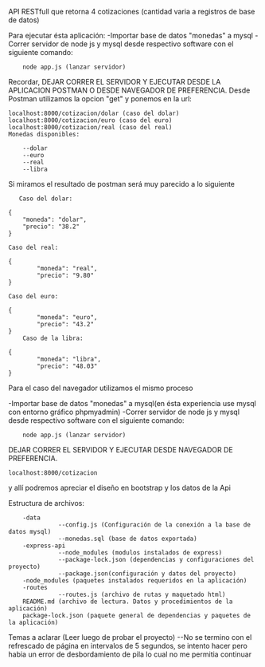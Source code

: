 API RESTfull que retorna 4 cotizaciones (cantidad varia a registros de base de datos)

Para ejecutar ésta aplicación:
    -Importar base de datos "monedas" a mysql
    -Correr servidor de node js y mysql desde respectivo software con el siguiente comando:
    
        node app.js (lanzar servidor)
        
Recordar, DEJAR CORRER EL SERVIDOR Y EJECUTAR DESDE LA APLICACION POSTMAN O DESDE NAVEGADOR DE PREFERENCIA.
Desde Postman utilizamos la opcion "get" y ponemos en la url:

    localhost:8000/cotizacion/dolar (caso del dolar)
    localhost:8000/cotizacion/euro (caso del euro)
    localhost:8000/cotizacion/real (caso del real)
    Monedas disponibles:
    
        --dolar
        --euro
        --real
        --libra   
        
   Si miramos el resultado de postman será muy parecido a lo siguiente
   
       Caso del dolar:
    
    {
        "moneda": "dolar",
        "precio": "38.2"
    }
    
    Caso del real:
    
    {
            "moneda": "real",
            "precio": "9.80"
    }
    
    Caso del euro:
    
    {
            "moneda": "euro",
            "precio": "43.2"
    }
        Caso de la libra:
    
    {
            "moneda": "libra",
            "precio": "48.03"
    }
    
  Para el caso del navegador utilizamos el mismo proceso
    
   -Importar base de datos "monedas" a mysql(en ésta experiencia use mysql con entorno gráfico phpmyadmin)
   -Correr servidor de node js y mysql desde respectivo software con el siguiente comando:
   
        node app.js (lanzar servidor)
        
  DEJAR CORRER EL SERVIDOR Y EJECUTAR DESDE NAVEGADOR DE PREFERENCIA.
  
    localhost:8000/cotizacion
    
   y allí podremos apreciar el diseño en bootstrap y los datos de la Api
    
    
   Estructura de archivos: 

        -data
                  --config.js (Configuración de la conexión a la base de datos mysql)
                  --monedas.sql (base de datos exportada)
        -express-api
                  --node_modules (modulos instalados de express)
                  --package-lock.json (dependencias y configuraciones del proyecto)
                  --package.json(configuración y datos del proyecto)
        -node_modules (paquetes instalados requeridos en la aplicación)
        -routes
                  --routes.js (archivo de rutas y maquetado html)
        README.md (archivo de lectura. Datos y procedimientos de la aplicación)
        package-lock.json (paquete general de dependencias y paquetes de la aplicación)

    
  Temas a aclarar (Leer luego de probar el proyecto)
   --No se termino con el refrescado de página en intervalos de 5 segundos, se intento hacer pero habia un error de desbordamiento de pila lo cual no me permitia continuar
